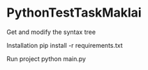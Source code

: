 # PythonTestTaskMaklai
Get and modify the syntax tree

Installation
pip install -r requirements.txt

Run project
python main.py
